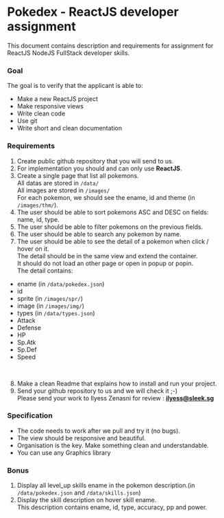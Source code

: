 # Pokedex - ReactJS developer assignment

This document contains description and requirements for assignment for ReactJS NodeJS FullStack developer skills.

### Goal


The goal is to verify that the applicant is able to:
- Make a new ReactJS project
- Make responsive views
- Write clean code
- Use git
- Write short and clean documentation

### Requirements

1) Create public github repository that you will send to us.<br/>
2) For implementation you should and can only use **ReactJS**.<br/>
3) Create a single page that list all pokemons.<br/>
All datas are stored in `/data/`<br/>
All images are stored in `/images/`<br/>
For each pokemon, we should see the ename, id and theme (in `/images/thm/`).<br/>
4) The user should be able to sort pokemons ASC and DESC on fields: name, id, type.<br/>
5) The user should be able to filter pokemons on the previous fields.<br/>
6) The user should be able to search any pokemon by name.<br/>
7) The user should be able to see the detail of a pokemon when click / hover on it.<br/>
The detail should be in the same view and extend the container.<br/>
It should do not load an other page or open in popup or popin.<br/>
The detail contains:
 * ename (in `/data/pokedex.json`)
 * id
 * sprite (in `/images/spr/`)
 * image (in `/images/img/`)
 * types (in `/data/types.json`)
 * Attack
 * Defense
 * HP
 * Sp.Atk
 * Sp.Def
 * Speed
 <br/>

8) Make a clean Readme that explains how to install and run your project.<br/>
9) Send your github repository to us and we will check it ;-)<br/>
   Please send your work to Ilyess Zenasni for review : **ilyess@sleek.sg**<br/>

### Specification

* The  code needs to work after we pull and try it (no bugs).
* The view should be responsive and beautiful.<br/>
* Organisation is the key. Make something clean and understandable.
* You can use any Graphics library


### Bonus

1) Display all level_up skills ename in the pokemon description.(in `/data/pokedex.json` and `/data/skills.json`)<br/>
2) Display the skill description on hover skill ename.<br/>
This description contains ename, id, type, accuracy, pp and power.

